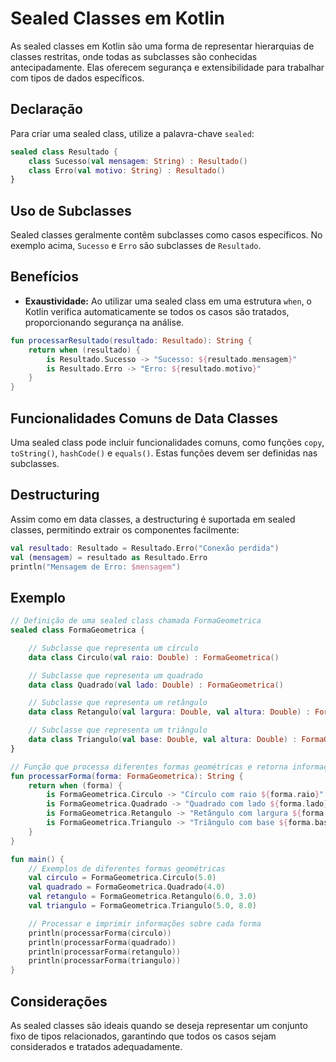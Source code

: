 # Sealed Classes em Kotlin

As sealed classes em Kotlin são uma forma de representar hierarquias de classes restritas, onde todas as subclasses são conhecidas antecipadamente. Elas oferecem segurança e extensibilidade para trabalhar com tipos de dados específicos.

## Declaração

Para criar uma sealed class, utilize a palavra-chave `sealed`:

```kotlin
sealed class Resultado {
    class Sucesso(val mensagem: String) : Resultado()
    class Erro(val motivo: String) : Resultado()
}
```

## Uso de Subclasses

Sealed classes geralmente contêm subclasses como casos específicos. No exemplo acima, `Sucesso` e `Erro` são subclasses de `Resultado`.

## Benefícios

- **Exaustividade:** Ao utilizar uma sealed class em uma estrutura `when`, o Kotlin verifica automaticamente se todos os casos são tratados, proporcionando segurança na análise.

```kotlin
fun processarResultado(resultado: Resultado): String {
    return when (resultado) {
        is Resultado.Sucesso -> "Sucesso: ${resultado.mensagem}"
        is Resultado.Erro -> "Erro: ${resultado.motivo}"
    }
}
```

## Funcionalidades Comuns de Data Classes

Uma sealed class pode incluir funcionalidades comuns, como funções `copy`, `toString()`, `hashCode()` e `equals()`. Estas funções devem ser definidas nas subclasses.

## Destructuring

Assim como em data classes, a destructuring é suportada em sealed classes, permitindo extrair os componentes facilmente:

```kotlin
val resultado: Resultado = Resultado.Erro("Conexão perdida")
val (mensagem) = resultado as Resultado.Erro
println("Mensagem de Erro: $mensagem")
```

## Exemplo

```kotlin
// Definição de uma sealed class chamada FormaGeometrica
sealed class FormaGeometrica {

    // Subclasse que representa um círculo
    data class Circulo(val raio: Double) : FormaGeometrica()

    // Subclasse que representa um quadrado
    data class Quadrado(val lado: Double) : FormaGeometrica()

    // Subclasse que representa um retângulo
    data class Retangulo(val largura: Double, val altura: Double) : FormaGeometrica()

    // Subclasse que representa um triângulo
    data class Triangulo(val base: Double, val altura: Double) : FormaGeometrica()
}

// Função que processa diferentes formas geométricas e retorna informações sobre cada uma
fun processarForma(forma: FormaGeometrica): String {
    return when (forma) {
        is FormaGeometrica.Circulo -> "Círculo com raio ${forma.raio}"
        is FormaGeometrica.Quadrado -> "Quadrado com lado ${forma.lado}"
        is FormaGeometrica.Retangulo -> "Retângulo com largura ${forma.largura} e altura ${forma.altura}"
        is FormaGeometrica.Triangulo -> "Triângulo com base ${forma.base} e altura ${forma.altura}"
    }
}

fun main() {
    // Exemplos de diferentes formas geométricas
    val circulo = FormaGeometrica.Circulo(5.0)
    val quadrado = FormaGeometrica.Quadrado(4.0)
    val retangulo = FormaGeometrica.Retangulo(6.0, 3.0)
    val triangulo = FormaGeometrica.Triangulo(5.0, 8.0)

    // Processar e imprimir informações sobre cada forma
    println(processarForma(circulo))
    println(processarForma(quadrado))
    println(processarForma(retangulo))
    println(processarForma(triangulo))
}
```

## Considerações

As sealed classes são ideais quando se deseja representar um conjunto fixo de tipos relacionados, garantindo que todos os casos sejam considerados e tratados adequadamente.